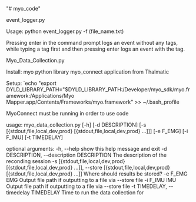 "# myo_code" 

event_logger.py

Usage:  python event_logger.py -f (file_name.txt)

Pressing enter in the command prompt logs an event without any tags, while typing a tag first and then pressing enter logs an event with the tag.


Myo_Data_Collection.py

Install:
myo python library
myo_connect application from Thalmatic

Setup:
`echo "export DYLD_LIBRARY_PATH="$DYLD_LIBRARY_PATH:/Developer/myo_sdk/myo.framework:/Applications/Myo Mapper.app/Contents/Frameworks/myo.framework" >> ~/.bash_profile

MyoConnect must be running in order to use code

usage: myo_data_collection.py [-h] [-d DESCRIPTION]
                              [-s [{stdout,file,local,dev,prod} [{stdout,file,local,dev,prod} ...]]]
                              [-e F_EMG] [-i F_IMU] [-t TIMEDELAY]

optional arguments:
  -h, --help            show this help message and exit
  -d DESCRIPTION, --description DESCRIPTION
                        The description of the reconding session
  -s [{stdout,file,local,dev,prod} [{stdout,file,local,dev,prod} ...]], --store [{stdout,file,local,dev,prod} [{stdout,file,local,dev,prod} ...]]
                        Where should results be stored?
  -e F_EMG              EMG Output file path if outputting to a file via
                        --store file
  -i F_IMU              IMU Output file path if outputting to a file via
                        --store file
  -t TIMEDELAY, --timedelay TIMEDELAY
                        Time to run the data collection for
